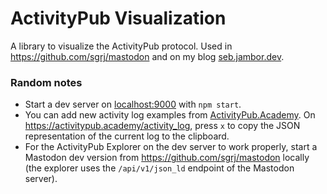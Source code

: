 # ActivityPub Visualization

A library to visualize the ActivityPub protocol. Used in https://github.com/sgrj/mastodon and on my blog [seb.jambor.dev](https://seb.jambor.dev).

### Random notes

* Start a dev server on [localhost:9000](http://localhost:9000) with `npm start`.
* You can add new activity log examples from [ActivityPub.Academy](https://activitypub.academy/). On https://activitypub.academy/activity_log, press `x` to copy the JSON representation of the current log to the clipboard.
* For the ActivityPub Explorer on the dev server to work properly, start a Mastodon dev version from https://github.com/sgrj/mastodon locally (the explorer uses the `/api/v1/json_ld` endpoint of the Mastodon server).
